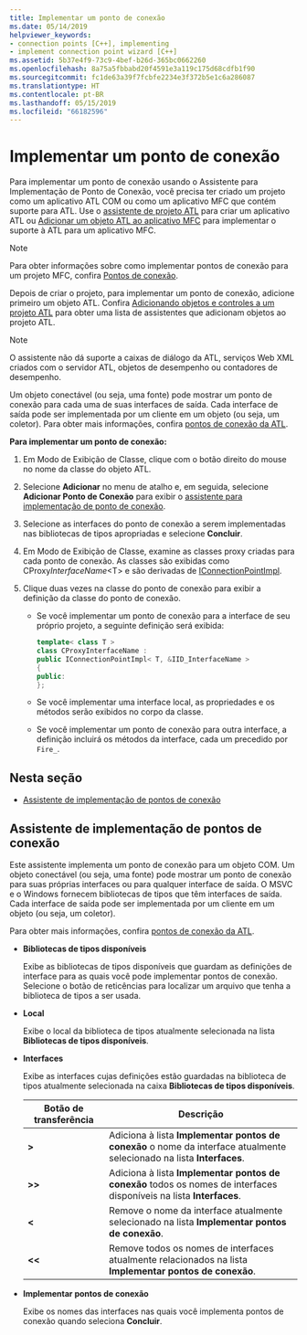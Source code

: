 ```yaml
---
title: Implementar um ponto de conexão
ms.date: 05/14/2019
helpviewer_keywords:
- connection points [C++], implementing
- implement connection point wizard [C++]
ms.assetid: 5b37e4f9-73c9-4bef-b26d-365bc0662260
ms.openlocfilehash: 8a75a5fbbabd20f4591e3a119c175d68cdfb1f90
ms.sourcegitcommit: fc1de63a39f7fcbfe2234e3f372b5e1c6a286087
ms.translationtype: HT
ms.contentlocale: pt-BR
ms.lasthandoff: 05/15/2019
ms.locfileid: "66182596"
---
```

# <a name="implement-a-connection-point"></a>Implementar um ponto de conexão

Para implementar um ponto de conexão usando o Assistente para Implementação de Ponto de Conexão, você precisa ter criado um projeto como um aplicativo ATL COM ou como um aplicativo MFC que contém suporte para ATL. Use o [assistente de projeto ATL](../atl/reference/atl-project-wizard.md) para criar um aplicativo ATL ou [Adicionar um objeto ATL ao aplicativo MFC](../mfc/reference/adding-atl-support-to-your-mfc-project.md) para implementar o suporte à ATL para um aplicativo MFC.

> [!NOTE]
> Para obter informações sobre como implementar pontos de conexão para um projeto MFC, confira [Pontos de conexão](../mfc/connection-points.md).

Depois de criar o projeto, para implementar um ponto de conexão, adicione primeiro um objeto ATL. Confira [Adicionando objetos e controles a um projeto ATL](../atl/reference/adding-objects-and-controls-to-an-atl-project.md) para obter uma lista de assistentes que adicionam objetos ao projeto ATL.

> [!NOTE]
> O assistente não dá suporte a caixas de diálogo da ATL, serviços Web XML criados com o servidor ATL, objetos de desempenho ou contadores de desempenho.

Um objeto conectável (ou seja, uma fonte) pode mostrar um ponto de conexão para cada uma de suas interfaces de saída. Cada interface de saída pode ser implementada por um cliente em um objeto (ou seja, um coletor). Para obter mais informações, confira [pontos de conexão da ATL](../atl/atl-connection-points.md).

**Para implementar um ponto de conexão:**

1. Em Modo de Exibição de Classe, clique com o botão direito do mouse no nome da classe do objeto ATL.

1. Selecione **Adicionar** no menu de atalho e, em seguida, selecione **Adicionar Ponto de Conexão** para exibir o [assistente para implementação de ponto de conexão](#implement-connection-point-wizard).

1. Selecione as interfaces do ponto de conexão a serem implementadas nas bibliotecas de tipos apropriadas e selecione **Concluir**.

1. Em Modo de Exibição de Classe, examine as classes proxy criadas para cada ponto de conexão. As classes são exibidas como CProxy*InterfaceName*\<T> e são derivadas de [IConnectionPointImpl](../atl/reference/iconnectionpointimpl-class.md).

1. Clique duas vezes na classe do ponto de conexão para exibir a definição da classe do ponto de conexão.

   - Se você implementar um ponto de conexão para a interface de seu próprio projeto, a seguinte definição será exibida:

     ```cpp
     template< class T >
     class CProxyInterfaceName :
     public IConnectionPointImpl< T, &IID_InterfaceName >
     {
     public:
     };
     ```

   - Se você implementar uma interface local, as propriedades e os métodos serão exibidos no corpo da classe.

   - Se você implementar um ponto de conexão para outra interface, a definição incluirá os métodos da interface, cada um precedido por `Fire_`.

## <a name="in-this-section"></a>Nesta seção

- [Assistente de implementação de pontos de conexão](#implement-connection-point-wizard)

## <a name="implement-connection-point-wizard"></a>Assistente de implementação de pontos de conexão

Este assistente implementa um ponto de conexão para um objeto COM. Um objeto conectável (ou seja, uma fonte) pode mostrar um ponto de conexão para suas próprias interfaces ou para qualquer interface de saída. O MSVC e o Windows fornecem bibliotecas de tipos que têm interfaces de saída. Cada interface de saída pode ser implementada por um cliente em um objeto (ou seja, um coletor).

Para obter mais informações, confira [pontos de conexão da ATL](../atl/atl-connection-points.md).

- **Bibliotecas de tipos disponíveis**

  Exibe as bibliotecas de tipos disponíveis que guardam as definições de interface para as quais você pode implementar pontos de conexão. Selecione o botão de reticências para localizar um arquivo que tenha a biblioteca de tipos a ser usada.

- **Local**

  Exibe o local da biblioteca de tipos atualmente selecionada na lista **Bibliotecas de tipos disponíveis**.

- **Interfaces**

  Exibe as interfaces cujas definições estão guardadas na biblioteca de tipos atualmente selecionada na caixa **Bibliotecas de tipos disponíveis**.

  |Botão de transferência|Descrição|
  |---------------------|-----------------|
  |**>**|Adiciona à lista **Implementar pontos de conexão** o nome da interface atualmente selecionado na lista **Interfaces**.|
  |**>>**|Adiciona à lista **Implementar pontos de conexão** todos os nomes de interfaces disponíveis na lista **Interfaces**.|
  |**\<**|Remove o nome da interface atualmente selecionado na lista **Implementar pontos de conexão**.|
  |**\<\<**|Remove todos os nomes de interfaces atualmente relacionados na lista **Implementar pontos de conexão**.|

- **Implementar pontos de conexão**

  Exibe os nomes das interfaces nas quais você implementa pontos de conexão quando seleciona **Concluir**.
